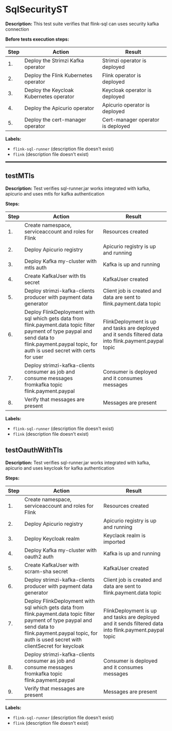 # SqlSecurityST

**Description:** This test suite verifies that flink-sql can uses security kafka connection

**Before tests execution steps:**

| Step | Action | Result |
| - | - | - |
| 1. | Deploy the Strimzi Kafka operator | Strimzi operator is deployed |
| 2. | Deploy the Flink Kubernetes operator | Flink operator is deployed |
| 3. | Deploy the Keycloak Kubernetes operator | Keycloak operator is deployed |
| 4. | Deploy the Apicurio operator | Apicurio operator is deployed |
| 5. | Deploy the cert-manager operator | Cert-manager operator is deployed |

**Labels:**

* `flink-sql-runner` (description file doesn't exist)
* `flink` (description file doesn't exist)

<hr style="border:1px solid">

## testMTls

**Description:** Test verifies sql-runner.jar works integrated with kafka, apicurio and uses mtls for kafka authentication

**Steps:**

| Step | Action | Result |
| - | - | - |
| 1. | Create namespace, serviceaccount and roles for Flink | Resources created |
| 2. | Deploy Apicurio registry | Apicurio registry is up and running |
| 3. | Deploy Kafka my-cluster with mtls auth | Kafka is up and running |
| 4. | Create KafkaUser with tls secret | KafkaUser created |
| 5. | Deploy strimzi-kafka-clients producer with payment data generator | Client job is created and data are sent to flink.payment.data topic |
| 6. | Deploy FlinkDeployment with sql which gets data from flink.payment.data topic filter payment of type paypal and send data to flink.payment.paypal topic, for auth is used secret with certs for user | FlinkDeployment is up and tasks are deployed and it sends filtered data into flink.payment.paypal topic |
| 7. | Deploy strimzi-kafka-clients consumer as job and consume messages fromkafka topic flink.payment.paypal | Consumer is deployed and it consumes messages |
| 8. | Verify that messages are present | Messages are present |

**Labels:**

* `flink-sql-runner` (description file doesn't exist)
* `flink` (description file doesn't exist)


## testOauthWithTls

**Description:** Test verifies sql-runner.jar works integrated with kafka, apicurio and uses keycloak for kafka authentication

**Steps:**

| Step | Action | Result |
| - | - | - |
| 1. | Create namespace, serviceaccount and roles for Flink | Resources created |
| 2. | Deploy Apicurio registry | Apicurio registry is up and running |
| 3. | Deploy Keycloak realm | Keyclaok realm is imported |
| 4. | Deploy Kafka my-cluster with oauth2 auth | Kafka is up and running |
| 5. | Create KafkaUser with scram-sha secret | KafkaUser created |
| 6. | Deploy strimzi-kafka-clients producer with payment data generator | Client job is created and data are sent to flink.payment.data topic |
| 7. | Deploy FlinkDeployment with sql which gets data from flink.payment.data topic filter payment of type paypal and send data to flink.payment.paypal topic, for auth is used secret with clientSecret for keycloak | FlinkDeployment is up and tasks are deployed and it sends filtered data into flink.payment.paypal topic |
| 8. | Deploy strimzi-kafka-clients consumer as job and consume messages fromkafka topic flink.payment.paypal | Consumer is deployed and it consumes messages |
| 9. | Verify that messages are present | Messages are present |

**Labels:**

* `flink-sql-runner` (description file doesn't exist)
* `flink` (description file doesn't exist)

